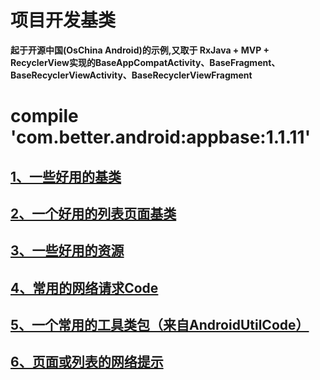 # 项目开发基类
**起于开源中国(OsChina Android)的示例,又取于 RxJava + MVP + RecyclerView实现的BaseAppCompatActivity、BaseFragment、BaseRecyclerViewActivity、BaseRecyclerViewFragment**

# compile 'com.better.android:appbase:1.1.11'

## [1、一些好用的基类](./readme/README_Base.md "一些好用的基类")
## [2、一个好用的列表页面基类](./readme/README_RecyclerView.md "一个好用的列表页面基类")
## [3、一些好用的资源](./readme/README_Resources.md "一些好用的资源")
## [4、常用的网络请求Code](./readme/README_ResponseCode.md "常用的网络请求Code")
## [5、一个常用的工具类包（来自AndroidUtilCode）](https://github.com/Blankj/AndroidUtilCode "一个常用的工具类包（来自AndroidUtilCode）")
## [6、页面或列表的网络提示](./readme/README_NetWork.md "网络提示")
